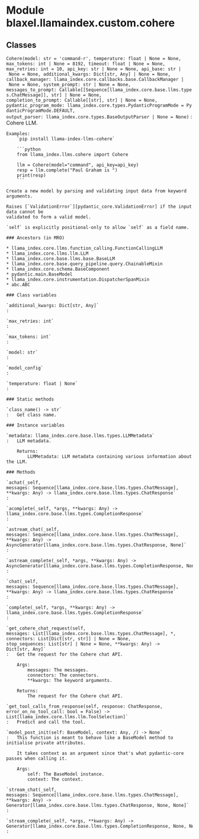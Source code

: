 Module blaxel.llamaindex.custom.cohere
======================================

Classes
-------

`Cohere(model: str = 'command-r', temperature: float | None = None, max_tokens: int | None = 8192, timeout: float | None = None, max_retries: int = 10, api_key: str | None = None, api_base: str | None = None, additional_kwargs: Dict[str, Any] | None = None, callback_manager: llama_index.core.callbacks.base.CallbackManager | None = None, system_prompt: str | None = None, messages_to_prompt: Callable[[Sequence[llama_index.core.base.llms.types.ChatMessage]], str] | None = None, completion_to_prompt: Callable[[str], str] | None = None, pydantic_program_mode: llama_index.core.types.PydanticProgramMode = PydanticProgramMode.DEFAULT, output_parser: llama_index.core.types.BaseOutputParser | None = None)`
:   Cohere LLM.
    
    Examples:
        `pip install llama-index-llms-cohere`
    
        ```python
        from llama_index.llms.cohere import Cohere
    
        llm = Cohere(model="command", api_key=api_key)
        resp = llm.complete("Paul Graham is ")
        print(resp)
        ```
    
    Create a new model by parsing and validating input data from keyword arguments.
    
    Raises [`ValidationError`][pydantic_core.ValidationError] if the input data cannot be
    validated to form a valid model.
    
    `self` is explicitly positional-only to allow `self` as a field name.

    ### Ancestors (in MRO)

    * llama_index.core.llms.function_calling.FunctionCallingLLM
    * llama_index.core.llms.llm.LLM
    * llama_index.core.base.llms.base.BaseLLM
    * llama_index.core.base.query_pipeline.query.ChainableMixin
    * llama_index.core.schema.BaseComponent
    * pydantic.main.BaseModel
    * llama_index.core.instrumentation.DispatcherSpanMixin
    * abc.ABC

    ### Class variables

    `additional_kwargs: Dict[str, Any]`
    :

    `max_retries: int`
    :

    `max_tokens: int`
    :

    `model: str`
    :

    `model_config`
    :

    `temperature: float | None`
    :

    ### Static methods

    `class_name() ‑> str`
    :   Get class name.

    ### Instance variables

    `metadata: llama_index.core.base.llms.types.LLMMetadata`
    :   LLM metadata.
        
        Returns:
            LLMMetadata: LLM metadata containing various information about the LLM.

    ### Methods

    `achat(_self, messages: Sequence[llama_index.core.base.llms.types.ChatMessage], **kwargs: Any) ‑> llama_index.core.base.llms.types.ChatResponse`
    :

    `acomplete(_self, *args, **kwargs: Any) ‑> llama_index.core.base.llms.types.CompletionResponse`
    :

    `astream_chat(_self, messages: Sequence[llama_index.core.base.llms.types.ChatMessage], **kwargs: Any) ‑> AsyncGenerator[llama_index.core.base.llms.types.ChatResponse, None]`
    :

    `astream_complete(_self, *args, **kwargs: Any) ‑> AsyncGenerator[llama_index.core.base.llms.types.CompletionResponse, None]`
    :

    `chat(_self, messages: Sequence[llama_index.core.base.llms.types.ChatMessage], **kwargs: Any) ‑> llama_index.core.base.llms.types.ChatResponse`
    :

    `complete(_self, *args, **kwargs: Any) ‑> llama_index.core.base.llms.types.CompletionResponse`
    :

    `get_cohere_chat_request(self, messages: List[llama_index.core.base.llms.types.ChatMessage], *, connectors: List[Dict[str, str]] | None = None, stop_sequences: List[str] | None = None, **kwargs: Any) ‑> Dict[str, Any]`
    :   Get the request for the Cohere chat API.
        
        Args:
            messages: The messages.
            connectors: The connectors.
            **kwargs: The keyword arguments.
        
        Returns:
            The request for the Cohere chat API.

    `get_tool_calls_from_response(self, response: ChatResponse, error_on_no_tool_call: bool = False) ‑> List[llama_index.core.llms.llm.ToolSelection]`
    :   Predict and call the tool.

    `model_post_init(self: BaseModel, context: Any, /) ‑> None`
    :   This function is meant to behave like a BaseModel method to initialise private attributes.
        
        It takes context as an argument since that's what pydantic-core passes when calling it.
        
        Args:
            self: The BaseModel instance.
            context: The context.

    `stream_chat(_self, messages: Sequence[llama_index.core.base.llms.types.ChatMessage], **kwargs: Any) ‑> Generator[llama_index.core.base.llms.types.ChatResponse, None, None]`
    :

    `stream_complete(_self, *args, **kwargs: Any) ‑> Generator[llama_index.core.base.llms.types.CompletionResponse, None, None]`
    :